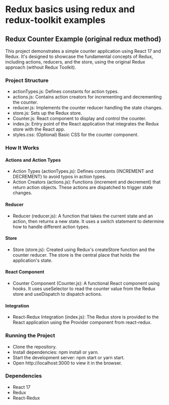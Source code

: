 # Redux basics using redux and redux-toolkit examples

## Redux Counter Example (original redux method)

This project demonstrates a simple counter application using React 17 and Redux. It's designed to showcase the fundamental concepts of Redux, including actions, reducers, and the store, using the original Redux approach (without Redux Toolkit).

### Project Structure

- actionTypes.js: Defines constants for action types.
- actions.js: Contains action creators for incrementing and decrementing the counter.
- reducer.js: Implements the counter reducer handling the state changes.
- store.js: Sets up the Redux store.
- Counter.js: React component to display and control the counter.
- index.js: Entry point of the React application that integrates the Redux store with the React app.
- styles.css: (Optional) Basic CSS for the counter component.

### How It Works

#### Actions and Action Types

- Action Types (actionTypes.js): Defines constants (INCREMENT and DECREMENT) to avoid typos in action types.
- Action Creators (actions.js): Functions (increment and decrement) that return action objects. These actions are dispatched to trigger state changes.

#### Reducer

- Reducer (reducer.js): A function that takes the current state and an action, then returns a new state. It uses a switch statement to determine how to handle different action types.

#### Store

- Store (store.js): Created using Redux's createStore function and the counter reducer. The store is the central place that holds the application's state.

#### React Component

- Counter Component (Counter.js): A functional React component using hooks. It uses useSelector to read the counter value from the Redux store and useDispatch to dispatch actions.

#### Integration

- React-Redux Integration (index.js): The Redux store is provided to the React application using the Provider component from react-redux.

### Running the Project

- Clone the repository.
- Install dependencies: npm install or yarn.
- Start the development server: npm start or yarn start.
- Open http://localhost:3000 to view it in the browser.

### Dependencies

- React 17
- Redux
- React-Redux
